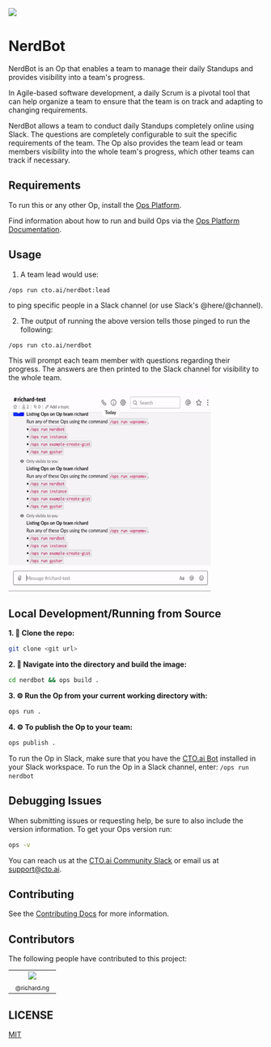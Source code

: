 ![](https://cto.ai/static/oss-banner.png)

# NerdBot

NerdBot is an Op that enables a team to manage their daily Standups and provides visibility into a team's progress.

In Agile-based software development, a daily Scrum is a pivotal tool that can help organize a team to ensure that the team is on track and adapting to changing requirements.

NerdBot allows a team to conduct daily Standups completely online using Slack. The questions are completely configurable to suit the specific requirements of the team.
The Op also provides the team lead or team members visibility into the whole team's progress, which other teams can track if necessary.

## Requirements
To run this or any other Op, install the [Ops Platform](https://cto.ai/platform).

Find information about how to run and build Ops via the [Ops Platform Documentation](https://cto.ai/docs/overview).

## Usage
1. A team lead would use:
```
/ops run cto.ai/nerdbot:lead
```
to ping specific people in a Slack channel (or use Slack's @here/@channel).

2. The output of running the above version tells those pinged to run the following:
```
/ops run cto.ai/nerdbot
```
This will prompt each team member with questions regarding their progress. The answers are then printed to the Slack channel for visibility to the whole team.

<img src="assets/record.gif" width="400" height="400" />

## Local Development/Running from Source
**1. 👯 Clone the repo:**

```bash
git clone <git url>
```

**2. 🔨 Navigate into the directory and build the image:**

```bash
cd nerdbot && ops build .
```

**3. ⚙️  Run the Op from your current working directory with:**

```bash
ops run .
```

**4. ⚙️  To publish the Op to your team:**

```bash
ops publish .
```
To run the Op in Slack, make sure that you have the [CTO.ai Bot](https://cto.ai/platform) installed
in your Slack workspace. To run the Op in a Slack channel, enter: `/ops run nerdbot`

## Debugging Issues
When submitting issues or requesting help, be sure to also include the version information. To get your Ops version run:

```bash
ops -v
```
You can reach us at the [CTO.ai Community Slack](https://cto-ai-community.slack.com/) or email us at support@cto.ai.

## Contributing
See the [Contributing Docs](CONTRIBUTING.md) for more information.

## Contributors
The following people have contributed to this project:
<table>
  <tbody>
    <tr>
      <td align="center" style="width: 80px;">
        <a href="https://gitlab.com/richard.ng">
          <img src="https://secure.gravatar.com/avatar/3fd6898a674a8d03c16ddf59de30fe61?s=100&d=identicon" style="width: 100px;"><br>
          <sub>@richard.ng</sub>
        </a><br>
      </td>
    </tr>
    </tbody>
</table>

## LICENSE
[MIT](LICENSE)
